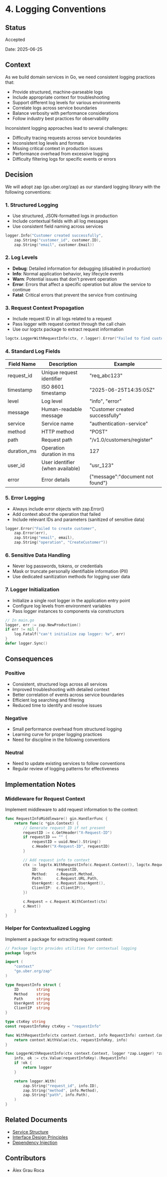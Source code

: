 # 4. Logging Conventions

## Status

Accepted

Date: 2025-06-25

## Context

As we build domain services in Go, we need consistent logging practices that:

- Provide structured, machine-parseable logs
- Include appropriate context for troubleshooting
- Support different log levels for various environments
- Correlate logs across service boundaries
- Balance verbosity with performance considerations
- Follow industry best practices for observability

Inconsistent logging approaches lead to several challenges:

- Difficulty tracing requests across service boundaries
- Inconsistent log levels and formats
- Missing critical context in production issues
- Performance overhead from excessive logging
- Difficulty filtering logs for specific events or errors

## Decision

We will adopt zap (go.uber.org/zap) as our standard logging library with the following conventions:

### 1. Structured Logging

- Use structured, JSON-formatted logs in production
- Include contextual fields with all log messages
- Use consistent field naming across services

```go
logger.Info("Customer created successfully", 
    zap.String("customer_id", customer.ID),
    zap.String("email", customer.Email))
```

### 2. Log Levels

- **Debug**: Detailed information for debugging (disabled in production)
- **Info**: Normal application behavior, key lifecycle events
- **Warn**: Potential issues that don't prevent operation
- **Error**: Errors that affect a specific operation but allow the service to continue
- **Fatal**: Critical errors that prevent the service from continuing

### 3. Request Context Propagation

- Include request ID in all logs related to a request
- Pass logger with request context through the call chain
- Use our logctx package to extract request information

```go
logctx.LoggerWithRequestInfo(ctx, r.logger).Error("Failed to find customer", zap.Error(err))
```

### 4. Standard Log Fields

| Field Name | Description | Example |
|------------|-------------|--------|
| request_id | Unique request identifier | "req_abc123" |
| timestamp | ISO 8601 timestamp | "2025-06-25T14:35:05Z" |
| level | Log level | "info", "error" |
| message | Human-readable message | "Customer created successfully" |
| service | Service name | "authentication-service" |
| method | HTTP method | "POST" |
| path | Request path | "/v1.0/customers/register" |
| duration_ms | Operation duration in ms | 127 |
| user_id | User identifier (when available) | "usr_123" |
| error | Error details | {"message":"document not found"} |

### 5. Error Logging

- Always include error objects with zap.Error()
- Add context about the operation that failed
- Include relevant IDs and parameters (sanitized of sensitive data)

```go
logger.Error("Failed to create customer",
    zap.Error(err),
    zap.String("email", email),
    zap.String("operation", "CreateCustomer"))
```

### 6. Sensitive Data Handling

- Never log passwords, tokens, or credentials
- Mask or truncate personally identifiable information (PII)
- Use dedicated sanitization methods for logging user data

### 7. Logger Initialization

- Initialize a single root logger in the application entry point
- Configure log levels from environment variables
- Pass logger instances to components via constructors

```go
// In main.go
logger, err := zap.NewProduction()
if err != nil {
    log.Fatalf("can't initialize zap logger: %v", err)
}
defer logger.Sync()
```

## Consequences

### Positive

- Consistent, structured logs across all services
- Improved troubleshooting with detailed context
- Better correlation of events across service boundaries
- Efficient log searching and filtering
- Reduced time to identify and resolve issues

### Negative

- Small performance overhead from structured logging
- Learning curve for proper logging practices
- Need for discipline in the following conventions

### Neutral

- Need to update existing services to follow conventions
- Regular review of logging patterns for effectiveness

## Implementation Notes

### Middleware for Request Context

Implement middleware to add request information to the context:

```go
func RequestInfoMiddleware() gin.HandlerFunc {
    return func(c *gin.Context) {
        // Generate request ID if not present
        requestID := c.GetHeader("X-Request-ID")
        if requestID == "" {
            requestID = uuid.New().String()
            c.Header("X-Request-ID", requestID)
        }

        // Add request info to context
        ctx := logctx.WithRequestInfo(c.Request.Context(), logctx.RequestInfo{
            ID:        requestID,
            Method:    c.Request.Method,
            Path:      c.Request.URL.Path,
            UserAgent: c.Request.UserAgent(),
            ClientIP:  c.ClientIP(),
        })

        c.Request = c.Request.WithContext(ctx)
        c.Next()
    }
}
```

### Helper for Contextualized Logging

Implement a package for extracting request context:

```go
// Package logctx provides utilities for contextual logging
package logctx

import (
    "context"
    "go.uber.org/zap"
)

type RequestInfo struct {
    ID        string
    Method    string
    Path      string
    UserAgent string
    ClientIP  string
}

type ctxKey string
const requestInfoKey ctxKey = "requestInfo"

func WithRequestInfo(ctx context.Context, info RequestInfo) context.Context {
    return context.WithValue(ctx, requestInfoKey, info)
}

func LoggerWithRequestInfo(ctx context.Context, logger *zap.Logger) *zap.Logger {
    info, ok := ctx.Value(requestInfoKey).(RequestInfo)
    if !ok {
        return logger
    }

    return logger.With(
        zap.String("request_id", info.ID),
        zap.String("method", info.Method),
        zap.String("path", info.Path),
    )
}
```

## Related Documents

- [Service Structure](./0001-service-structure.md)
- [Interface Design Principles](./0002-interface-design-principles.md)
- [Dependency Injection](./0003-dependency-injection.md)

## Contributors

- Àlex Grau Roca
